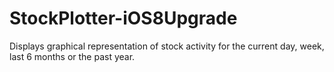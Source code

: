 StockPlotter-iOS8Upgrade
========================

Displays graphical representation of stock activity for the current day, week, last 6 months or the past year.
